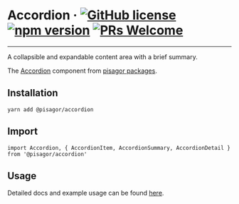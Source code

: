 # Accordion &middot; [![GitHub license](https://img.shields.io/badge/license-MIT-blue.svg)](https://github.com/facebook/react/blob/master/LICENSE) [![npm version](https://img.shields.io/npm/v/react.svg?style=flat)](https://www.npmjs.com/package/react) [![PRs Welcome](https://img.shields.io/badge/PRs-welcome-brightgreen.svg)](https://reactjs.org/docs/how-to-contribute.html#your-first-pull-request)

---

A collapsible and expandable content area with a brief summary.

The [Accordion](https://pisagor.com/components/accordion) component from [pisagor packages](https://pisagor.com).

## Installation

    yarn add @pisagor/accordion

## Import

    import Accordion, { AccordionItem, AccordionSummary, AccordionDetail } from '@pisagor/accordion'

## Usage

Detailed docs and example usage can be found [here](https://pisagor.com/components/accordion).